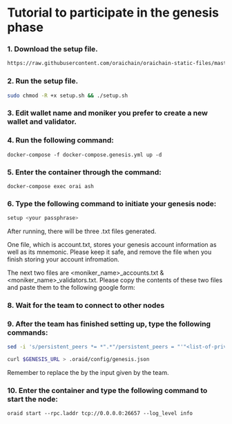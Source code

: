 # Tutorial to participate in the genesis phase

### 1. Download the setup file.

```bash
https://raw.githubusercontent.com/oraichain/oraichain-static-files/master/setup.sh
```

### 2. Run the setup file.

```bash
sudo chmod -R +x setup.sh && ./setup.sh
```

### 3. Edit wallet name and moniker you prefer to create a new wallet and validator.

### 4. Run the following command:

```
docker-compose -f docker-compose.genesis.yml up -d
```

### 5. Enter the container through the command:

```
docker-compose exec orai ash
```

### 6. Type the following command to initiate your genesis node:

```bash
setup <your passphrase>
```

After running, there will be three .txt files generated. 

One file, which is account.txt, stores your genesis account information as well as its mnemonic. Please keep it safe, and remove the file when you finish storing your account infromation.

The next two files are <moniker_name>_accounts.txt & <moniker_name>_validators.txt. Please copy the contents of these two files and paste them to the following google form: 

### 8. Wait for the team to connect to other nodes

### 9. After the team has finished setting up, type the following commands:

```bash
sed -i 's/persistent_peers *= *".*"/persistent_peers = "'"<list-of-private-ips-here>"'"/g' .oraid/config/config.toml 
```

```bash
curl $GENESIS_URL > .oraid/config/genesis.json
```

Remember to replace the <list-of-private-ips-here> by the input given by the team.

### 10. Enter the container and type the following command to start the node:

```
oraid start --rpc.laddr tcp://0.0.0.0:26657 --log_level info
```